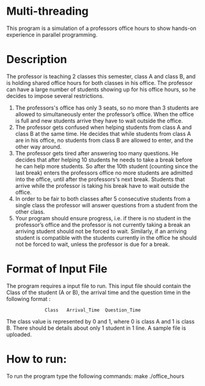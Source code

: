 # Multi-threading
This program is a simulation of a professors office hours to show hands-on experience in parallel programming.

# Description
The professor is teaching 2 classes this semester, class A and
class B, and is holding shared office hours for both classes in his office. The professor can
have a large number of students showing up for his office hours, so he decides to impose
several restrictions. 
1) The professors's office has only 3 seats, so no more than 3 students are
   allowed to simultaneously enter the professor’s office. When the office is full and new
   students arrive they have to wait outside the office.
2) The professor gets confused when helping students from class A and
   class B at the same time. He decides that while students from class A are in his office, no
   students from class B are allowed to enter, and the other way around. 
3) The professor gets tired after answering too many questions. He decides
   that after helping 10 students he needs to take a break before he can help more students.
   So after the 10th student (counting since the last break) enters the professors office no
   more students are admitted into the office, until after the professors's next break. Students
   that arrive while the professor is taking his break have to wait outside the office.
4) In order to be fair to both classes after 5 consecutive students from a
   single class the professor will answer questions from a student from the other class. 
5) Your program should ensure progress, i.e. if there is no student in the
   professor’s office and the professor is not currently taking a break an arriving student
   should not be forced to wait. Similarly, if an arriving student is compatible with the
   students currently in the office he should not be forced to wait, unless the professor is due
   for a break. 
   
# Format of Input File
The program requires a input file to run. This input file should contain the Class of the student (A or B), the arrival time and the question time in the following format :

                  Class   Arrival_Time  Question_Time

The class value is represented by 0 and 1, where 0 is class A and 1 is class B. There should be details about only 1 student in 1 line. A sample file is uploaded.
  
# How to run:
To run the program type the following commands:
  make
  ./office_hours <name of input file>


